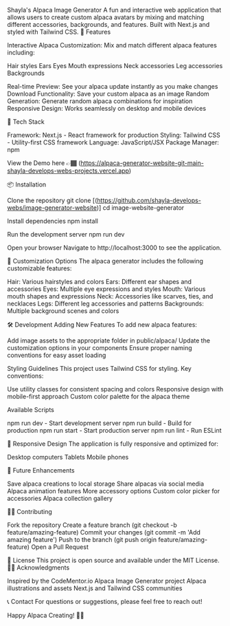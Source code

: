 Shayla's Alpaca Image Generator
A fun and interactive web application that allows users to create custom alpaca avatars by mixing and matching different accessories, backgrounds, and features. Built with Next.js and styled with Tailwind CSS.
🦙 Features

Interactive Alpaca Customization: Mix and match different alpaca features including:

Hair styles
Ears
Eyes
Mouth expressions
Neck accessories
Leg accessories
Backgrounds

Real-time Preview: See your alpaca update instantly as you make changes
Download Functionality: Save your custom alpaca as an image
Random Generation: Generate random alpaca combinations for inspiration
Responsive Design: Works seamlessly on desktop and mobile devices

🚀 Tech Stack

Framework: Next.js - React framework for production
Styling: Tailwind CSS - Utility-first CSS framework
Language: JavaScript/JSX
Package Manager: npm

View the Demo here 👉🏾 (https://alpaca-generator-website-git-main-shayla-develops-webs-projects.vercel.app)

📦 Installation

Clone the repository
git clone [(https://github.com/shayla-develops-webs/image-generator-website)]
cd image-website-generator

Install dependencies
npm install

Run the development server
npm run dev

Open your browser
Navigate to http://localhost:3000 to see the application.

🎨 Customization Options
The alpaca generator includes the following customizable features:

Hair: Various hairstyles and colors
Ears: Different ear shapes and accessories
Eyes: Multiple eye expressions and styles
Mouth: Various mouth shapes and expressions
Neck: Accessories like scarves, ties, and necklaces
Legs: Different leg accessories and patterns
Backgrounds: Multiple background scenes and colors

🛠️ Development
Adding New Features
To add new alpaca features:

Add image assets to the appropriate folder in public/alpaca/
Update the customization options in your components
Ensure proper naming conventions for easy asset loading

Styling Guidelines
This project uses Tailwind CSS for styling. Key conventions:

Use utility classes for consistent spacing and colors
Responsive design with mobile-first approach
Custom color palette for the alpaca theme

Available Scripts

npm run dev - Start development server
npm run build - Build for production
npm run start - Start production server
npm run lint - Run ESLint

📱 Responsive Design
The application is fully responsive and optimized for:

Desktop computers
Tablets
Mobile phones

🎯 Future Enhancements

Save alpaca creations to local storage
Share alpacas via social media
Alpaca animation features
More accessory options
Custom color picker for accessories
Alpaca collection gallery

🤝🏾 Contributing

Fork the repository
Create a feature branch (git checkout -b feature/amazing-feature)
Commit your changes (git commit -m 'Add amazing feature')
Push to the branch (git push origin feature/amazing-feature)
Open a Pull Request

📄 License
This project is open source and available under the MIT License.
🙏🏾 Acknowledgments

Inspired by the CodeMentor.io Alpaca Image Generator project
Alpaca illustrations and assets
Next.js and Tailwind CSS communities

📞 Contact
For questions or suggestions, please feel free to reach out!

Happy Alpaca Creating! 🦙✨
